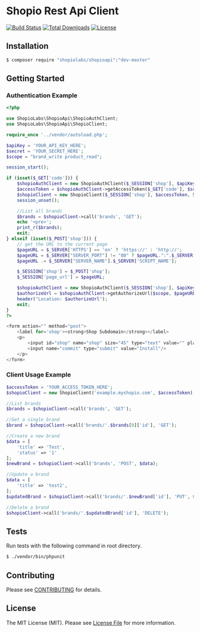 # Shopio Rest Api Client

[![Build Status](https://travis-ci.org/ShopioLabs/shopioapi.svg?branch=master)](https://travis-ci.org/ShopioLabs/shopioapi)
[![Total Downloads](https://poser.pugx.org/shopiolabs/shopioapi/downloads)](https://packagist.org/packages/shopiolabs/shopioapi)
[![License](https://poser.pugx.org/shopiolabs/shopioapi/license)](https://packagist.org/packages/shopiolabs/shopioapi)

## Installation
```bash
$ composer require "shopiolabs/shopioapi":"dev-master"
```

## Getting Started

### Authentication Example
```php
<?php

use ShopioLabs\ShopioApi\ShopioAuthClient;
use ShopioLabs\ShopioApi\ShopioClient;

require_once '../vendor/autoload.php';

$apiKey = 'YOUR_API_KEY_HERE';
$secret = 'YOUR_SECRET_HERE';
$scope = "brand_write product_read";

session_start();

if (isset($_GET['code'])) {
    $shopioAuthClient = new ShopioAuthClient($_SESSION['shop'], $apiKey, $secret, ShopioClient::PROTOCOL_HTTP);
    $accessToken = $shopioAuthClient->getAccessToken($_GET['code'], $scope, $_SESSION['page_url']);
    $shopioClient = new ShopioClient($_SESSION['shop'], $accessToken, ShopioClient::PROTOCOL_HTTP);
    session_unset();

    //List all brands
    $brands = $shopioClient->call('brands', 'GET');
    echo '<pre>';
    print_r($brands);
    exit;
} elseif (isset($_POST['shop'])) {
    // get the URL to the current page
    $pageURL = $_SERVER['HTTPS'] == 'on' ? 'https://' : 'http://';
    $pageURL = $_SERVER["SERVER_PORT"] != "80" ? $pageURL.":".$_SERVER["SERVER_PORT"] : $pageURL;
    $pageURL .= $_SERVER["SERVER_NAME"].$_SERVER['SCRIPT_NAME'];

    $_SESSION['shop'] = $_POST['shop'];
    $_SESSION['page_url'] = $pageURL;

    $shopioAuthClient = new ShopioAuthClient($_SESSION['shop'], $apiKey, $secret, ShopioClient::PROTOCOL_HTTP);
    $authorizeUrl = $shopioAuthClient->getAuthorizeUrl($scope, $pageURL);
    header("Location: $authorizeUrl");
    exit;
}
?>

<form action="" method="post">
    <label for='shop'><strong>Shop Subdomain</strong></label>
    <p>
        <input id="shop" name="shop" size="45" type="text" value="" placeholder="example.myshopio.com"/>
        <input name="commit" type="submit" value="Install"/>
    </p>
</form>
```

### Client Usage Example
```php
$accessToken = 'YOUR_ACCESS_TOKEN_HERE';
$shopioClient = new ShopioClient('example.myshopio.com', $accessToken);

//List brands
$brands = $shopioClient->call('brands', 'GET');

//Get a single brand
$brand = $shopioClient->call('brands/'.$brands[0]['id'], 'GET');

//Create a new brand
$data = [
    'title' => 'Test',
    'status' => '1'
];
$newBrand = $shopioClient->call('brands', 'POST', $data);

//Update a brand
$data = [
    'title' => 'test2',
];
$updatedBrand = $shopioClient->call('brands/'.$newBrand['id'], 'PUT', $data);

//Delete a brand
$shopioClient->call('brands/'.$updatedBrand['id'], 'DELETE');
````

## Tests

Run tests with the following command in root directory.

```bash
$ ./vendor/bin/phpunit
```

## Contributing

Please see [CONTRIBUTING](CONTRIBUTING.md) for details.

## License

The MIT License (MIT). Please see [License File](LICENSE) for more information.